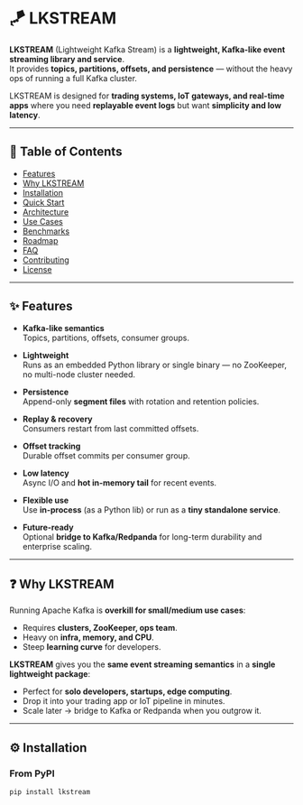 # 🪁 LKSTREAM

**LKSTREAM** (Lightweight Kafka Stream) is a **lightweight, Kafka-like event streaming library and service**.  
It provides **topics, partitions, offsets, and persistence** — without the heavy ops of running a full Kafka cluster.  

LKSTREAM is designed for **trading systems, IoT gateways, and real-time apps** where you need **replayable event logs** but want **simplicity and low latency**.

---

## 📑 Table of Contents
- [Features](#-features)
- [Why LKSTREAM](#-why-lkstream)
- [Installation](#-installation)
- [Quick Start](#-quick-start)
- [Architecture](#-architecture)
- [Use Cases](#-use-cases)
- [Benchmarks](#-benchmarks)
- [Roadmap](#-roadmap)
- [FAQ](#-faq)
- [Contributing](#-contributing)
- [License](#-license)

---

## ✨ Features

- **Kafka-like semantics**  
  Topics, partitions, offsets, consumer groups.  

- **Lightweight**  
  Runs as an embedded Python library or single binary — no ZooKeeper, no multi-node cluster needed.  

- **Persistence**  
  Append-only **segment files** with rotation and retention policies.  

- **Replay & recovery**  
  Consumers restart from last committed offsets.  

- **Offset tracking**  
  Durable offset commits per consumer group.  

- **Low latency**  
  Async I/O and **hot in-memory tail** for recent events.  

- **Flexible use**  
  Use **in-process** (as a Python lib) or run as a **tiny standalone service**.  

- **Future-ready**  
  Optional **bridge to Kafka/Redpanda** for long-term durability and enterprise scaling.  

---

## ❓ Why LKSTREAM

Running Apache Kafka is **overkill for small/medium use cases**:
- Requires **clusters, ZooKeeper, ops team**.  
- Heavy on **infra, memory, and CPU**.  
- Steep **learning curve** for developers.  

**LKSTREAM** gives you the **same event streaming semantics** in a **single lightweight package**:
- Perfect for **solo developers, startups, edge computing**.  
- Drop it into your trading app or IoT pipeline in minutes.  
- Scale later → bridge to Kafka or Redpanda when you outgrow it.  

---

## ⚙ Installation

### From PyPI
```bash
pip install lkstream
